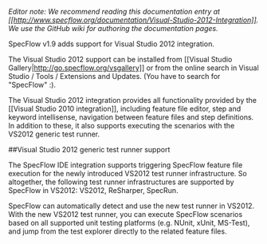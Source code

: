 _Editor note: We recommend reading this documentation entry at [[http://www.specflow.org/documentation/Visual-Studio-2012-Integration]]. We use the GitHub wiki for authoring the documentation pages._

SpecFlow v1.9 adds support for Visual Studio 2012 integration.

The Visual Studio 2012 support can be installed from [[Visual Studio Gallery|http://go.specflow.org/vsgallery]] or from the online search in Visual Studio / Tools / Extensions and Updates. (You have to search for "SpecFlow" :).

The Visual Studio 2012 integration provides all functionality provided by the [[Visual Studio 2010 integration]], including feature file editor, step and keyword intellisense, navigation between feature files and step definitions. In addition to these, it also supports executing the scenarios with the VS2012 generic test runner. 

##Visual Studio 2012 generic test runner support

The SpecFlow IDE integration supports triggering SpecFlow feature file execution for the newly introduced VS2012 test runner infrastructure. So altogether, the following test runner infrastructures are supported by SpecFlow in VS2012: VS2012, ReSharper, SpecRun.

SpecFlow can automatically detect and use the new test runner in VS2012. With the new VS2012 test runner, you can execute SpecFlow scenarios based on all supported unit testing platforms (e.g. NUnit, xUnit, MS-Test), and jump from the test explorer directly to the related feature files.